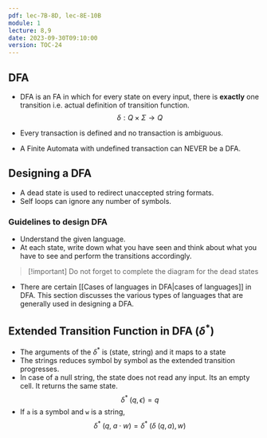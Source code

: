 ```yaml
---
pdf: lec-7B-8D, lec-8E-10B
module: 1
lecture: 8,9
date: 2023-09-30T09:10:00
version: TOC-24
---
```

## DFA

- DFA is an FA in which for every state on every input, there is **exactly** one transition i.e. actual definition of transition function.
$$
\delta : Q \times \Sigma \rightarrow Q
$$

- Every transaction is defined and no transaction is ambiguous.
- A Finite Automata with undefined transaction can NEVER be a DFA.

## Designing a DFA

- A dead state is used to redirect unaccepted string formats.
- Self loops can ignore any number of symbols.

### Guidelines to design DFA

- Understand the given language.
- At each state, write down what you have seen and think about what you have to see and perform the transitions accordingly.

> [!important] Do not forget to complete the diagram for the dead states

- There are certain [[Cases of languages in DFA|cases of languages]] in DFA. This section discusses the various types of languages that are generally used in designing a DFA.

## Extended Transition Function in DFA ($\delta^*$)
- The arguments of the $\delta^*$ is (state, string) and it maps to a state
- The strings reduces symbol by symbol as the extended transition progresses.
- In case of a null string, the state does not read any input. Its an empty cell. It returns the same state.
$$
\delta^*\;(q, \epsilon) = q
$$
- If `a` is a symbol and `w` is a string,
$$
\delta^* \;(q,\;a \cdot w) = \delta^* \;(\delta\;(q, a), w)
$$